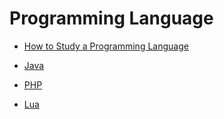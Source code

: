 # Programming Language

* [How to Study a Programming Language](language/how_to_study_a_language.md)


* [Java](language/java/README.md)
* [PHP](language/php/README.md)
* [Lua](language/lua/README.md)